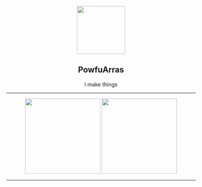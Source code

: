 <p align="center">
  <img width="128" src="https://avatars.githubusercontent.com/u/72747112" />
  <h2 align="center">PowfuArras</h2>
  <p align="center">I make things</p>
</p>
<hr>
<p align="center">
  <img height="200" src="https://github-readme-stats.vercel.app/api?username=PowfuArras&show_icons=true&theme=merko&border_radius=0&hide_border=true">
  <img height="200" src="https://github-readme-stats.vercel.app/api/top-langs/?username=PowfuArras&layout=donut-vertical&theme=merko&border_radius=0&hide_border=true">
</p>
<hr>
